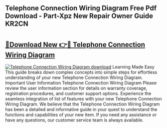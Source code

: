 ## Telephone Connection Wiring Diagram Free Pdf Download - Part-Xpz New Repair Owner Guide KR2CN

# <h2><a href="http://dfhpen.blite.top/?on=Telephone+Connection+Wiring+Diagram">🔗Download New 👉🔴 Telephone Connection Wiring Diagram</a></h2>

[![Telephone Connection Wiring Diagram download](https://i.imgur.com/lujVjoI.png)](http://dfhpen.blite.top/?on=Telephone+Connection+Wiring+Diagram)
Learning Made Easy This guide breaks down complex concepts into simple steps for effortless understanding of your new Telephone Connection Wiring Diagram. Important User Information Telephone Connection Wiring Diagram Please review the user information section for details on warranty coverage, registration procedures, and customer support options. Experience the seamless integration of list of features with your new Telephone Connection Wiring Diagram. We believe that the Telephone Connection Wiring Diagram has been a detailed and informative guide in your quest to understand the functions and capabilities of your new item. If you need any assistance or have any questions, our customer service team is always available.
